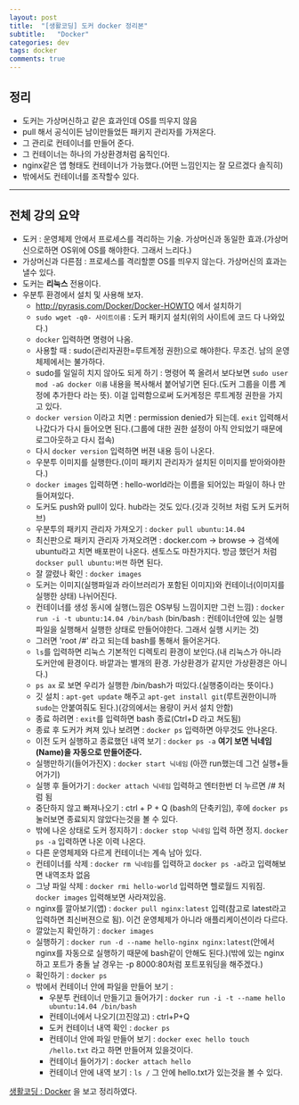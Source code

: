 ```yaml
---
layout: post
title:  "[생활코딩] 도커 docker 정리본"
subtitle:   "Docker"
categories: dev
tags: docker
comments: true
---
```



## 정리
- 도커는 가상머신하고 같은 효과인데 OS를 띄우지 않음
- pull 해서 공식이든 남이만들었든 패키지 관리자를 가져온다.
- 그 관리로 컨테이너를 만들어 준다.
- 그 컨테이너는 하나의 가상환경처럼 움직인다.
- nginx같은 앱 형태도 컨테이너가 가능했다.(어떤 느낌인지는 잘 모르겠다 솔직히)
- 밖에서도 컨테이너를 조작할수 있다.

---
## 전체 강의 요약
- 도커 : 운영체제 안에서 프로세스를 격리하는 기술. 가상머신과 동일한 효과.(가상머신으로하면 OS위에 OS를 해야한다. 그래서 느리다.)
- 가상머신과 다른점 : 프로세스를 격리할뿐 OS를 띄우지 않는다. 가상머신의 효과는 낼수 있다.
- 도커는 **리눅스** 전용이다.
- 우분투 환경에서 설치 및 사용해 보자.
    - http://pyrasis.com/Docker/Docker-HOWTO 에서 설치하기
    - ```sudo wget -q0- 사이트이름``` : 도커 패키지 설치(위의 사이트에 코드 다 나와있다.)
    - ```docker``` 입력하면 명령어 나옴.
    - 사용할 때 : sudo(관리자권한=루트계정 권한)으로 해야한다. 무조건. 남의 운영체제에서는 불가하다.
    - sudo를 일일히 치지 않아도 되게 하기 : 명령어 쪽 올려서 보다보면 ```sudo user mod -aG docker 이름``` 내용을 복사해서 붙어넣기면 된다.(도커 그룹을 이름 계정에 추가한다 라는 뜻). 이걸 입력함으로써 도커계정은 루트계정 권한을 가지고 있다.
    - ```docker version``` 이라고 치면 : permission denied가 되는데. ```exit``` 입력해서 나갔다가 다시 들어오면 된다.(그룹에 대한 권한 설정이 아직 안되었기 때문에 로그아웃하고 다시 접속)
    - 다시 ```docker version``` 입력하면 버젼 내용 등이 나온다.
    - 우분투 이미지를 실행한다.(이미 패키지 관리자가 설치된 이미지를 받아와야한다.)
    - ```docker images``` 입력하면 : hello-world라는 이름을 되어있는 파일이 하나 만들어져있다.
    - 도커도 push와 pull이 있다. hub라는 것도 있다.(깃과 깃허브 처럼 도커 도커허브)
    - 우분투의 패키지 관리자 가져오기 : ```docker pull ubuntu:14.04``` 
    - 최신판으로 패키지 관리자 가져오려면 : docker.com -> browse -> 검색에 ubuntu라고 치면 배포판이 나온다. 센토스도 마찬가지다. 방금 했던거 처럼 ```dockser pull ubuntu:버젼``` 하면 된다.
    - 잘 깔렸나 확인 : ```docker images```
    - 도커는 이미지(실행파일과 라이브러리가 포함된 이미지)와 컨테이너(이미지를 실행한 상태) 나뉘어진다.
    - 컨테이너를 생성 동시에 실행(느낌은 OS부팅 느낌이지만 그런 느낌) : ```docker run -i -t ubuntu:14.04 /bin/bash``` (bin/bash : 컨테이너안에 있는 실행파일을 실행해서 실행한 상태로 만들어야한다. 그래서 실행 시키는 것)
    - 그러면 'root /#' 라고 되는데 bash를 통해서 들어온거다.
    - ```ls```를 입력하면 리눅스 기본적인 디렉토리 환경이 보인다.(내 리눅스가 아니라 도커안에 환경이다. 바깥과는 별개의 환경. 가상환경가 같지만 가상환경은 아니다.)
    - ```ps ax``` 로 보면 우리가 실행한 /bin/bash가 떠있다.(실행중이라는 뜻이다.)
    -  깃 설치 : ```apt-get update``` 해주고 ```apt-get install git```(루트권한이니까 ```sudo```는 안붙여줘도 된다.)(강의에서는 용량이 커서 설치 안함)
    - 종료 하려면 : ```exit```를 입력하면 bash 종료(Ctrl+D 라고 쳐도됨)
    - 종료 후 도커가 켜져 있나 보려면 : ```docker ps``` 입력하면 아무것도 안나온다.
    - 이전 도커 실행하고 종료했던 내역 보기 : ```docker ps -a``` **여기 보면 닉네임(Name)을 자동으로 만들어준다.**
    - 실행만하기(들어가진X) : ```docker start 닉네임``` (아깐 run했는데 그건 실행+들어가기)
    - 실행 후 들어가기 : ```docker attach 닉네임``` 입력하고 엔터한번 더 누르면 /# 처럼 됨
    - 중단하지 않고 빠져나오기 : ctrl + P + Q (bash의 단축키임), 후에 ```docker ps``` 눌러보면 종료되지 않았다는것을 볼 수 있다.
    - 밖에 나온 상태로 도커 정지하기 : ```docker stop 닉네임``` 입력 하면 정지. ```docker ps -a``` 입력하면 나온 이력 나온다.
    - 다른 운영체제와 다르게 컨테이너는 계속 남아 있다.
    - 컨테이너를 삭제 : ```docker rm 닉네임```를 입력하고 ```docker ps -a```라고 입력해보면 내역조차 없음
    - 그냥 파일 삭제 : ```docker rmi hello-world``` 입력하면 헬로월드 지워짐. ```docker images``` 입력해보면 사라져있음.
    - nginx를 깔아보기(앱) : ```docker pull nginx:latest``` 입력(참고로 latest라고 입력하면 최신버젼으로 됨). 이건 운영체제가 아니라 애플리케이션이라 다르다.
    - 깔았는지 확인하기 : ```docker images```
    - 실행하기 : ```docker run -d --name hello-nginx nginx:latest```(안에서 nginx를 자동으로 실행하기 때문에 bash같이 안해도 된다.)(밖에 있는 nginx하고 포트가 충돌 날 경우는 -p 8000:80처럼 포트포워딩을 해주겠다.)
    - 확인하기 : ```docker ps```
    - 밖에서 컨테이너 안에 파일을 만들어 보기 : 
        - 우분투 컨테이너 만들기고 들어가기 : ```docker run -i -t --name hello ubuntu:14.04 /bin/bash```
        - 컨테이너에서 나오기(끄진않고) : ctrl+P+Q
        - 도커 컨테이너 내역 확인 : ```docker ps```
        - 컨테이너 안에 파일 만들어 보기 : ```docker exec hello touch /hello.txt``` 라고 하면 만들어져 있을것이다.
        - 컨테이너 들어가기 : ```docker attach hello```
        - 컨테이너 안에 내역 보기 : ```ls /``` 그 안에 hello.txt가 있는것을 볼 수 있다.


[생활코딩 : Docker](https://opentutorials.org/course/128/8657) 을 보고 정리하였다.
